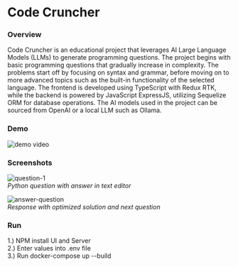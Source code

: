 # Code Cruncher

### Overview
Code Cruncher is an educational project that leverages AI Large Language Models (LLMs) to generate programming questions. The project begins with basic programming questions that gradually increase in complexity. The problems start off by focusing on syntax and grammar, before moving on to more advanced topics such as the built-in functionality of the selected language. 
The frontend is developed using TypeScript with Redux RTK, while the backend is powered by JavaScript ExpressJS, utilizing Sequelize ORM for database operations. The AI models used in the project can be sourced from OpenAI or a local LLM such as Ollama.

### Demo
![demo video](https://www.youtube.com/watch?v=Gj4YfQczS-M)

### Screenshots
![question-1](https://github.com/user-attachments/assets/3ee6bdc0-0cdb-4a89-bb36-ef93eff56df0)  
_Python question with answer in text editor_

![answer-question](https://github.com/user-attachments/assets/a96b646f-3da9-47cd-9194-62ef067e5bbb)  
_Response with optimized solution and next question_

### Run
1.) NPM install UI and Server  
2.) Enter values into .env file  
3.) Run docker-compose up --build  
